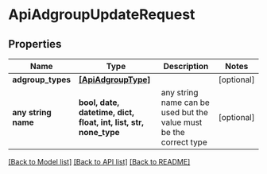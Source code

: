 # ApiAdgroupUpdateRequest


## Properties
Name | Type | Description | Notes
------------ | ------------- | ------------- | -------------
**adgroup_types** | [**[ApiAdgroupType]**](ApiAdgroupType.md) |  | [optional] 
**any string name** | **bool, date, datetime, dict, float, int, list, str, none_type** | any string name can be used but the value must be the correct type | [optional]

[[Back to Model list]](../README.md#documentation-for-models) [[Back to API list]](../README.md#documentation-for-api-endpoints) [[Back to README]](../README.md)


